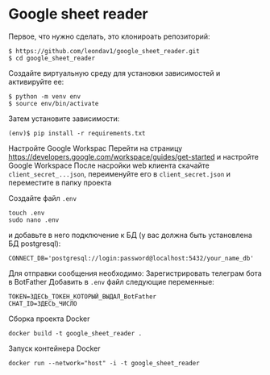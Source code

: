 # Google sheet reader

Первое, что нужно сделать, это клонироать репозиторий:
```angular2html
$ https://github.com/leondav1/google_sheet_reader.git
$ cd google_sheet_reader
```
Создайте виртуальную среду для установки зависимостей и активируйте ее:
```angular2html
$ python -m venv env
$ source env/bin/activate
```
Затем установите зависимости:
```angular2html
(env)$ pip install -r requirements.txt
```
Настройте Google Workspac
Перейти на страницу https://developers.google.com/workspace/guides/get-started
и настройте Google Workspace
После насройки web клиента скачайте `client_secret_...json`, переименуйте его в `client_secret.json` и переместите в папку проекта

Создайте файл `.env`
```angular2html
touch .env
sudo nano .env
```
и добавьте в него подключение к БД (у вас должна быть установлена БД postgresql):
```angular2html
CONNECT_DB='postgresql://login:password@localhost:5432/your_name_db'
```
Для отправки сообщения необходимо:
Зарегистрировать телеграм бота в BotFather
Добавить в `.env` файл следующие переменные:
```angular2html
TOKEN=ЗДЕСЬ_ТОКЕН_КОТОРЫЙ_ВЫДАЛ_BotFather
CHAT_ID=ЗДЕСЬ_ЧИСЛО
```
Сборка проекта Docker
```angular2html
docker build -t google_sheet_reader .
```
Запуск контейнера Docker
```angular2html
docker run --network="host" -i -t google_sheet_reader
```
